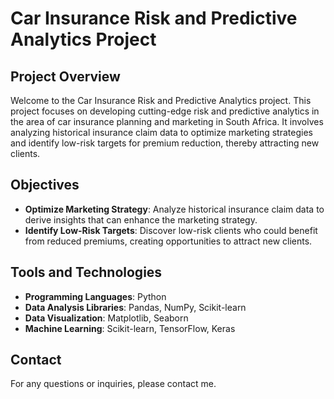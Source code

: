 # Car Insurance Risk and Predictive Analytics Project

## Project Overview

Welcome to the Car Insurance Risk and Predictive Analytics project. This project focuses on developing cutting-edge risk and predictive analytics in the area of car insurance planning and marketing in South Africa. It involves analyzing historical insurance claim data to optimize marketing strategies and identify low-risk targets for premium reduction, thereby attracting new clients.

## Objectives

- **Optimize Marketing Strategy**: Analyze historical insurance claim data to derive insights that can enhance the marketing strategy.
- **Identify Low-Risk Targets**: Discover low-risk clients who could benefit from reduced premiums, creating opportunities to attract new clients.

## Tools and Technologies

- **Programming Languages**: Python
- **Data Analysis Libraries**: Pandas, NumPy, Scikit-learn
- **Data Visualization**: Matplotlib, Seaborn
- **Machine Learning**: Scikit-learn, TensorFlow, Keras

## Contact

For any questions or inquiries, please contact me.
